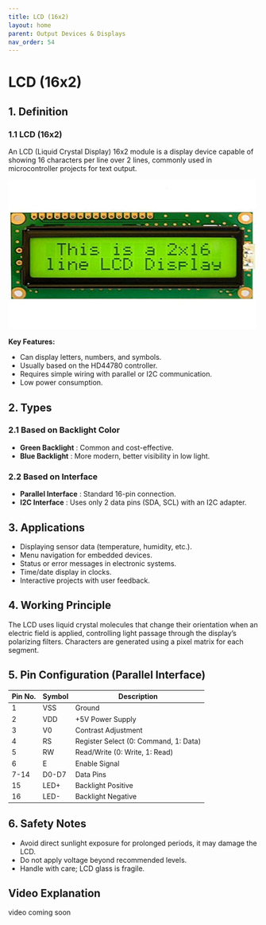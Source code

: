 ```yaml
---
title: LCD (16x2)
layout: home
parent: Output Devices & Displays
nav_order: 54
---
```




# LCD (16x2)

## 1. Definition
### 1.1 LCD (16x2)

An LCD (Liquid Crystal Display) 16x2 module is a display device capable of showing 16 characters per line over 2 lines, commonly used in microcontroller projects for text output.

<img src="\images\51jy8enJluL._UF1000,1000_QL80_.jpg" width="500" height="300" alt="LCD 16x2 example">

**Key Features:**
- Can display letters, numbers, and symbols.
- Usually based on the HD44780 controller.
- Requires simple wiring with parallel or I2C communication.
- Low power consumption.


## 2. Types
### 2.1 Based on Backlight Color
- **Green Backlight** : Common and cost-effective.
- **Blue Backlight** : More modern, better visibility in low light.

### 2.2 Based on Interface
- **Parallel Interface** : Standard 16-pin connection.
- **I2C Interface** : Uses only 2 data pins (SDA, SCL) with an I2C adapter.


## 3. Applications
- Displaying sensor data (temperature, humidity, etc.).
- Menu navigation for embedded devices.
- Status or error messages in electronic systems.
- Time/date display in clocks.
- Interactive projects with user feedback.



## 4. Working Principle
The LCD uses liquid crystal molecules that change their orientation when an electric field is applied, controlling light passage through the display’s polarizing filters. Characters are generated using a pixel matrix for each segment.


## 5. Pin Configuration (Parallel Interface)

| Pin No. | Symbol | Description |
|---------|--------|-------------|
| 1       | VSS    | Ground |
| 2       | VDD    | +5V Power Supply |
| 3       | V0     | Contrast Adjustment |
| 4       | RS     | Register Select (0: Command, 1: Data) |
| 5       | RW     | Read/Write (0: Write, 1: Read) |
| 6       | E      | Enable Signal |
| 7-14    | D0-D7  | Data Pins |
| 15      | LED+   | Backlight Positive |
| 16      | LED-   | Backlight Negative |



## 6. Safety Notes
- Avoid direct sunlight exposure for prolonged periods, it may damage the LCD.
- Do not apply voltage beyond recommended levels.
- Handle with care; LCD glass is fragile.



## Video Explanation 
video coming soon